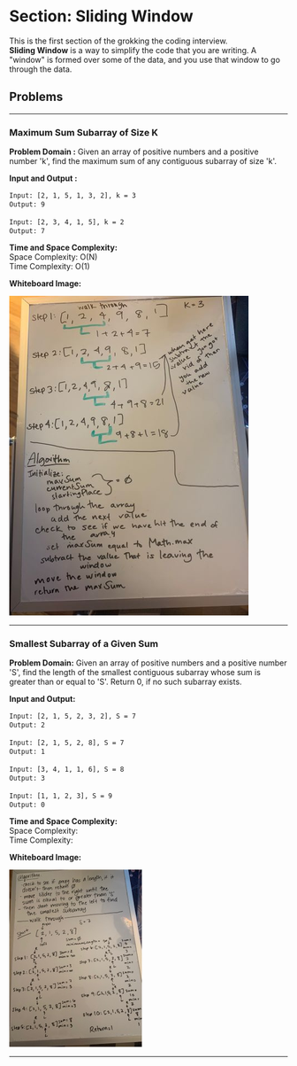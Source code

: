 # Section: Sliding Window

This is the first section of the grokking the coding interview.  
**Sliding Window** is a way to simplify the code that you are writing. A "window" is formed over some of the data, and you use that window to go through the data.

## Problems
----
### Maximum Sum Subarray of Size K

**Problem Domain :** Given an array of positive numbers and a positive number 'k', find the maximum sum of any contiguous subarray of size 'k'.

**Input and Output :**
```
Input: [2, 1, 5, 1, 3, 2], k = 3
Output: 9

Input: [2, 3, 4, 1, 5], k = 2
Output: 7
```

**Time and Space Complexity:**  
Space Complexity: O(N)  
Time Complexity: O(1)

**Whiteboard Image:**  

![MaxSumSubarray](/assets/MaxSumSubarray.jpg)

-----
### Smallest Subarray of a Given Sum

**Problem Domain:** Given an array of positive numbers and a positive number 'S', find the length of the smallest contiguous subarray whose sum is greater than or equal to 'S'. Return 0, if no such subarray exists.

**Input and Output:**
```
Input: [2, 1, 5, 2, 3, 2], S = 7  
Output: 2

Input: [2, 1, 5, 2, 8], S = 7  
Output: 1

Input: [3, 4, 1, 1, 6], S = 8  
Output: 3

Input: [1, 1, 2, 3], S = 9  
Output: 0
```

**Time and Space Complexity:**  
Space Complexity:  
Time Complexity:

**Whiteboard Image:**

![SmallestSubarrayGivenSum](/assets/SmallestSubarrayGivenSum.jpg)

----